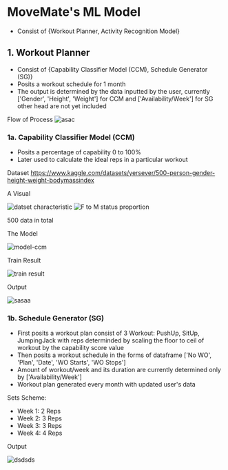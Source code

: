 # MoveMate's ML Model
* Consist of {Workout Planner, Activity Recognition Model}

## 1. Workout Planner
* Consist of {Capability Classifier Model (CCM), Schedule Generator (SG)} 
* Posits a workout schedule for 1 month
* The output is determined by the data inputted by the user, currently ['Gender', 'Height', 'Weight'] for CCM and ['Availability/Week'] for SG other head are not yet included

Flow of Process
![asac](https://github.com/pdshi/model/assets/94330691/c5bab383-7917-4bdf-b340-764825e5e9a6)


### 1a. Capability Classifier Model (CCM)
* Posits a percentage of capability 0 to 100% 
* Later used to calculate the ideal reps in a particular workout

Dataset
https://www.kaggle.com/datasets/yersever/500-person-gender-height-weight-bodymassindex

A Visual

![datset characteristic](https://github.com/pdshi/model/assets/94330691/75c7e119-e183-41dc-864b-6a3f8bb93863)
![F to M status proportion](https://github.com/pdshi/model/assets/94330691/8d2c1a89-93c8-4b19-a88c-e5e9d7f8255f)

500 data in total


The Model

![model-ccm](https://github.com/pdshi/model/assets/94330691/3fb89c82-ea6d-4ee0-8b12-c5160f6e921a)


Train Result

![train result](https://github.com/pdshi/model/assets/94330691/0e55d00d-0ae2-47dd-a130-c4e28605efea)


Output

![sasaa](https://github.com/pdshi/model/assets/94330691/8620681b-7bf1-4fdb-a891-23aa38a37813)

### 1b. Schedule Generator (SG)
* First posits a workout plan consist of 3 Workout: PushUp, SitUp, JumpingJack with reps determinded by scaling the floor to ceil of workout by the capability score value 
* Then posits a workout schedule in the forms of dataframe ['No WO', 'Plan', 'Date', 'WO Starts', 'WO Stops']  
* Amount of workout/week and its duration are currently determined only by ['Availability/Week'] 
* Workout plan generated every month with updated user's data

Sets Scheme: 
- Week 1: 2 Reps
- Week 2: 3 Reps
- Week 3: 3 Reps
- Week 4: 4 Reps

Output

![dsdsds](https://github.com/pdshi/model/assets/94330691/45f32679-d482-4b14-b9c2-b398161adaa1)







